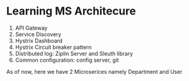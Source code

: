 # Learning MS Architecure
1. API Gateway
2. Service Discovery
3. Hystrix Dashboard
4. Hystrix Circuit breaker pattern
5. Distributed log: Ziplin Server and Sleuth library
6. Common configuration: config server, git 

As of now, here we have 2 Microserices namely Department and User